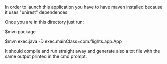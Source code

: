 In order to launch this application you have to have maven installed because it uses "unirest" dependences.

Once you are in this directory just run:

$mvn package

$mvn exec:java -D exec.mainClass=com.flights.app.App

It should compile and run straight away and generate also a txt file with the same output printed in the cmd prompt.

